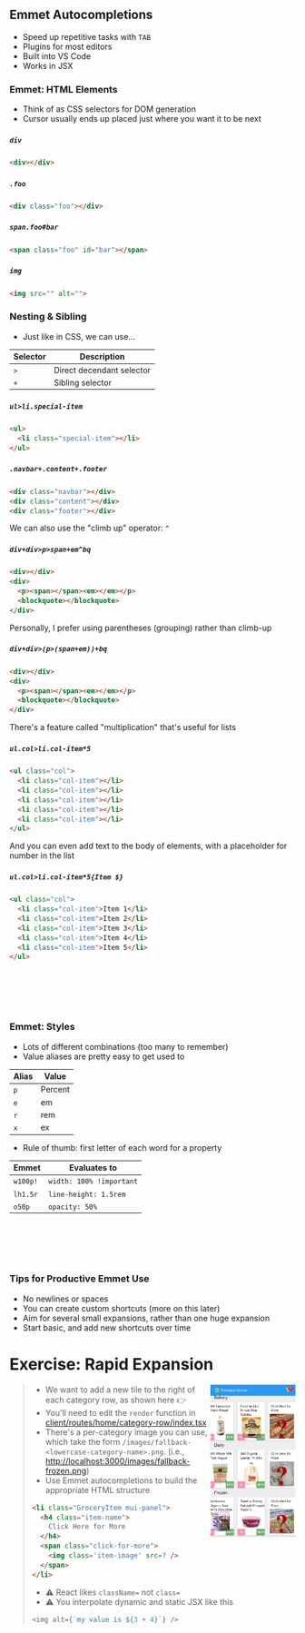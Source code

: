 
## Emmet Autocompletions

* Speed up repetitive tasks with `TAB`
* Plugins for most editors
* Built into VS Code
* Works in JSX

### Emmet: HTML Elements
* Think of as CSS selectors for DOM generation
* Cursor usually ends up placed just where you want it to be next

##### `div`
```html
<div></div>
```

##### `.foo`
```html
<div class="foo"></div>
```

##### `span.foo#bar`
```html
<span class="foo" id="bar"></span>
```

##### `img`
```html
<img src="" alt="">
```

### Nesting & Sibling
* Just like in CSS, we can use...

| Selector | Description |
|-----|------|
| `>` | Direct decendant selector |
| `+` | Sibling selector |

##### `ul>li.special-item`
```html
<ul>
  <li class="special-item"></li>
</ul>
```

##### `.navbar+.content+.footer`
```html
<div class="navbar"></div>
<div class="content"></div>
<div class="footer"></div>
```

We can also use the "climb up" operator: `^`

##### `div+div>p>span+em^bq`
```html
<div></div>
<div>
  <p><span></span><em></em></p>
  <blockquote></blockquote>
</div>
```

Personally, I prefer using parentheses (grouping) rather than climb-up

##### `div+div>(p>(span+em))+bq`
```html
<div></div>
<div>
  <p><span></span><em></em></p>
  <blockquote></blockquote>
</div>
```

There's a feature called "multiplication" that's useful for lists

##### `ul.col>li.col-item*5`
```html
<ul class="col">
  <li class="col-item"></li>
  <li class="col-item"></li>
  <li class="col-item"></li>
  <li class="col-item"></li>
  <li class="col-item"></li>
</ul>
```

And you can even add text to the body of elements, with a placeholder for number in the list

##### `ul.col>li.col-item*5{Item $}`
```html
<ul class="col">
  <li class="col-item">Item 1</li>
  <li class="col-item">Item 2</li>
  <li class="col-item">Item 3</li>
  <li class="col-item">Item 4</li>
  <li class="col-item">Item 5</li>
</ul>
```

<br><br><br><br>

### Emmet: Styles
* Lots of different combinations (too many to remember)
* Value aliases are pretty easy to get used to

| Alias | Value |
|-------|-------|
| `p`   | Percent |
| `e`   | em |
| `r`   | rem |
| `x`   | ex |

* Rule of thumb: first letter of each word for a property

| Emmet | Evaluates to |
|-------|-------|
| `w100p!`   | `width: 100% !important` |
| `lh1.5r`   | `line-height: 1.5rem` |
| `o50p`   | `opacity: 50%` |

<br><br><br><br>

### Tips for Productive Emmet Use
* No newlines or spaces
* You can create custom shortcuts (more on this later)
* Aim for several small expansions, rather than one huge expansion
* Start basic, and add new shortcuts over time

# Exercise: Rapid Expansion
<img align=right width=150 src='../../public/emmet/click-for-more.png'>

>  * We want to add a new tile to the right of each category row, as shown here 👉
>  * You'll need to edit the `render` function in [client/routes/home/category-row/index.tsx](../../client/routes/home/category-row/index.tsx)
>  * There's a per-category image you can use, which take the form `/images/fallback-<lowercase-category-name>.png`. (i.e., [http://localhost:3000/images/fallback-frozen.png](http://localhost:3000/images/fallback-frozen.png))
> * Use Emmet autocompletions to build the appropriate HTML structure
> ```html
> <li class="GroceryItem mui-panel">
>   <h4 class="item-name">
>     Click Here for More
>   </h4>
>   <span class="click-for-more">              
>     <img class='item-image' src=? />
>   </span>
> </li>
> ```
> * ⚠️ React likes `className=` not `class=`
> * ⚠️ You interpolate dynamic and static JSX like this
> ````js
> <img alt={`my value is ${3 + 4}`} />
> ````
